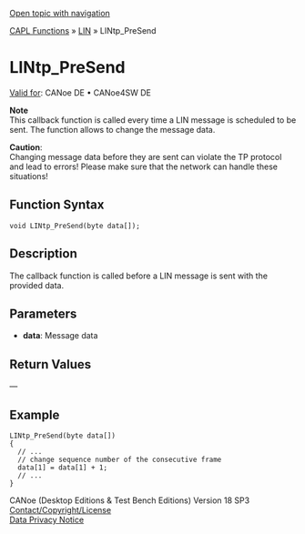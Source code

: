 [Open topic with navigation](../../../../../CANoeDEFamily.htm#Topics/CAPLFunctions/LIN/Functions/CAPLfunctionLINtpPreSend.md)

[CAPL Functions](../../CAPLfunctions.md) » [LIN](../CAPLfunctionsLINOverview.md) » LINtp_PreSend

# LINtp_PreSend

[Valid for](../../../Shared/FeatureAvailability.md): CANoe DE • CANoe4SW DE

**Note**  
This callback function is called every time a LIN message is scheduled to be sent. The function allows to change the message data.

**Caution**:  
Changing message data before they are sent can violate the TP protocol and lead to errors! Please make sure that the network can handle these situations!

## Function Syntax

```plaintext
void LINtp_PreSend(byte data[]);
```

## Description

The callback function is called before a LIN message is sent with the provided data.

## Parameters

- **data**: Message data

## Return Values

—

## Example

```plaintext
LINtp_PreSend(byte data[])
{
  // ...
  // change sequence number of the consecutive frame
  data[1] = data[1] + 1;
  // ...
}
```

CANoe (Desktop Editions & Test Bench Editions) Version 18 SP3  
[Contact/Copyright/License](../../../Shared/ContactCopyrightLicense.md)  
[Data Privacy Notice](https://www.vector.com/int/en/company/get-info/privacy-policy/)
